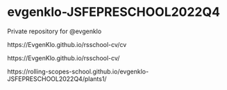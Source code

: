 # evgenklo-JSFEPRESCHOOL2022Q4
Private repository for @evgenklo
<p>https://EvgenKlo.github.io/rsschool-cv/cv</p>
<p>https://EvgenKlo.github.io/rsschool-cv/</p>
<p>https://rolling-scopes-school.github.io/evgenklo-JSFEPRESCHOOL2022Q4/plants1/</p>
